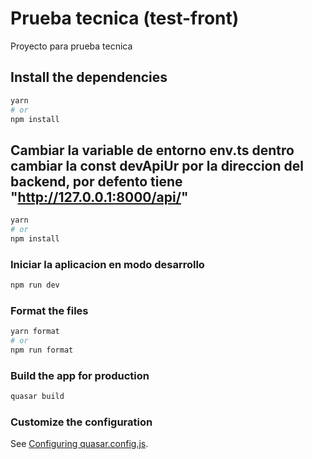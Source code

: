 # Prueba tecnica (test-front)

Proyecto para prueba tecnica

## Install the dependencies
```bash
yarn
# or
npm install
```

## Cambiar la variable de entorno env.ts dentro cambiar la const devApiUr por la direccion del backend, por defento tiene "http://127.0.0.1:8000/api/" 
```bash
yarn
# or
npm install
```

### Iniciar la aplicacion en modo desarrollo
```bash
npm run dev
```


### Format the files
```bash
yarn format
# or
npm run format
```



### Build the app for production
```bash
quasar build
```

### Customize the configuration
See [Configuring quasar.config.js](https://v2.quasar.dev/quasar-cli-vite/quasar-config-js).
